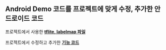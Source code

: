 ## Android Demo 코드를 프로젝트에 맞게 수정, 추가한 안드로이드 코드

프로젝트에서 사용한 **[tflite, labelmap 파일](./app/src/main/assets)**

프로젝트에서 수정하고 추가한 **[기능 코드](./app/src/main/java)**


